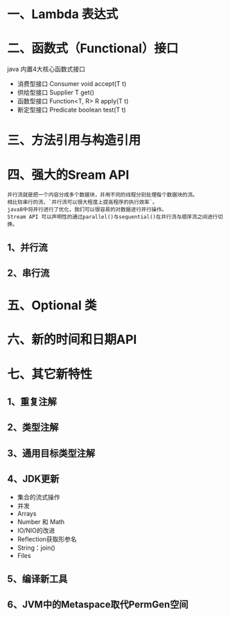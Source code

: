 # 一、Lambda 表达式
# 二、函数式（Functional）接口
 java 内置4大核心函数式接口
 - 消费型接口 Consumer<T> void accept(T t)
 - 供给型接口 Supplier<T> T get()
 - 函数型接口 Function<T, R> R apply(T t)
 - 断定型接口 Predicate<T> boolean test(T t)
# 三、方法引用与构造引用
# 四、强大的Sream API
    并行流就是把一个内容分成多个数据块，并用不同的线程分别处理每个数据块的流。
    相比较串行的流，`并行流可以很大程度上提高程序的执行效率`。
    java8中将并行进行了优化，我们可以很容易的对数据进行并行操作。
    Stream API 可以声明性的通过parallel()与sequential()在并行流与顺序流之间进行切换。
## 1、并行流
## 2、串行流
# 五、Optional 类
# 六、新的时间和日期API
# 七、其它新特性
## 1、重复注解
## 2、类型注解
## 3、通用目标类型注解
## 4、JDK更新
- 集合的流式操作
- 并发
- Arrays
- Number 和 Math
- IO/NIO的改进
- Reflection获取形参名
- String：join()
- Files
## 5、编译新工具
## 6、JVM中的Metaspace取代PermGen空间